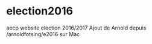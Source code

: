 # election2016
aecp website election 2016/2017
Ajout de Arnold depuis /arnoldfotsing/e2016 sur Mac

